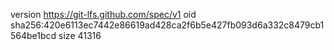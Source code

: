 version https://git-lfs.github.com/spec/v1
oid sha256:420e6113ec7442e86619ad428ca2f6b5e427fb093d6a332c8479cb1564be1bcd
size 41316
